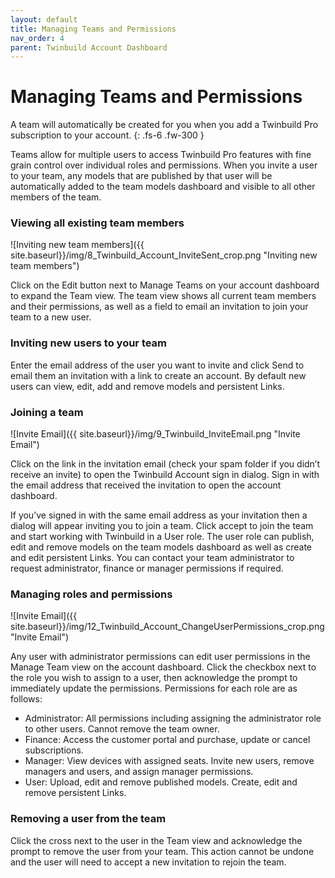 ```yaml
---
layout: default
title: Managing Teams and Permissions
nav_order: 4
parent: Twinbuild Account Dashboard
---
```


# Managing Teams and Permissions

A team will automatically be created for you when you add a Twinbuild Pro subscription to your account.
{: .fs-6 .fw-300 }

Teams allow for multiple users to access Twinbuild Pro features with fine grain control over individual roles and permissions. When you invite a user to your team, any models that are published by that user will be automatically added to the team models dashboard and visible to all other members of the team.

### Viewing all existing team members

![Inviting new team members]({{ site.baseurl}}/img/8_Twinbuild_Account_InviteSent_crop.png "Inviting new team members")

Click on the Edit button next to Manage Teams on your account dashboard to expand the Team view. The team view shows all current team members and their permissions, as well as a field to email an invitation to join your team to a new user.

### Inviting new users to your team

Enter the email address of the user you want to invite and click Send to email them an invitation with a link to create an account. By default new users can view, edit, add and remove models and persistent Links.

### Joining a team

![Invite Email]({{ site.baseurl}}/img/9_Twinbuild_InviteEmail.png "Invite Email")

Click on the link in the invitation email (check your spam folder if you didn’t receive an invite) to open the Twinbuild Account sign in dialog. Sign in with the email address that received the invitation to open the account dashboard.

If you’ve signed in with the same email address as your invitation then a dialog will appear inviting you to join a team. Click accept to join the team and start working with Twinbuild in a User role. The user role can publish, edit and remove models on the team models dashboard as well as create and edit persistent Links. You can contact your team administrator to request administrator, finance or manager permissions if required.

### Managing roles and permissions

![Invite Email]({{ site.baseurl}}/img/12_Twinbuild_Account_ChangeUserPermissions_crop.png "Invite Email")

Any user with administrator permissions can edit user permissions in the Manage Team view on the account dashboard. Click the checkbox next to the role you wish to assign to a user, then acknowledge the prompt to immediately update the permissions. Permissions for each role are as follows:

- Administrator: All permissions including assigning the administrator role to other users. Cannot remove the team owner.
- Finance: Access the customer portal and purchase, update or cancel subscriptions.
- Manager: View devices with assigned seats. Invite new users, remove managers and users, and assign manager permissions.
- User: Upload, edit and remove published models. Create, edit and remove persistent Links.

### Removing a user from the team

Click the cross next to the user in the Team view and acknowledge the prompt to remove the user from your team. This action cannot be undone and the user will need to accept a new invitation to rejoin the team.
